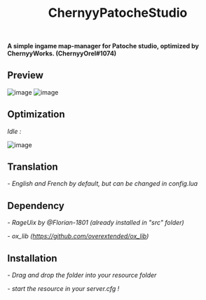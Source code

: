 <div align='center'><h1>ChernyyPatocheStudio</h3></div>
<br>

**A simple ingame map-manager for Patoche studio, optimized by ChernyyWorks. (ChernyyOrel#1074)**

## Preview
![image](https://user-images.githubusercontent.com/92865037/211320682-764c0197-fc50-4f8e-909e-90b06bdd4b72.png)
![image](https://user-images.githubusercontent.com/92865037/211126992-ed0b6307-6359-4434-99a4-e076bcc186fe.png)

## Optimization
*Idle :*

![image](https://user-images.githubusercontent.com/92865037/211127521-96bcdebb-3673-485f-8e95-b8e2cc4a6b8d.png)


## Translation
*- English and French by default, but can be changed in config.lua*

## Dependency
*- RageUix by @Florian-1801 (already installed in "src" folder)*

*- ox_lib (https://github.com/overextended/ox_lib)*

## Installation
*- Drag and drop the folder into your resource folder*

*- start the resource in your server.cfg !*
